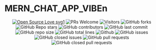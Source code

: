﻿# MERN_CHAT_APP_VIBEn

<div align="center">
 <p>

[![Open Source Love svg1](https://badges.frapsoft.com/os/v1/open-source.svg?v=103)](https://github.com/ellerbrock/open-source-badges/)
![PRs Welcome](https://img.shields.io/badge/PRs-welcome-brightgreen.svg?style=flat)
![Visitors](https://api.visitorbadge.io/api/visitors?path=IRSHIT033%2FVIBE-n%20&countColor=%23263759&style=flat)
![GitHub forks](https://img.shields.io/github/forks/IRSHIT033/VIBE-n)
![GitHub Repo stars](https://img.shields.io/github/stars/IRSHIT033/VIBE-n)
![GitHub contributors](https://img.shields.io/github/contributors/IRSHIT033/VIBE-n)
![GitHub last commit](https://img.shields.io/github/last-commit/IRSHIT033/VIBE-n)
![GitHub repo size](https://img.shields.io/github/repo-size/IRSHIT033/VIBE-n)
![GitHub total lines](https://sloc.xyz/github/IRSHIT033/VIBE-n)
![Github](https://img.shields.io/github/license/IRSHIT033/VIBE-n)
![GitHub issues](https://img.shields.io/github/issues/IRSHIT033/VIBE-n)
![GitHub closed issues](https://img.shields.io/github/issues-closed-raw/IRSHIT033/VIBE-n)
![GitHub pull requests](https://img.shields.io/github/issues-pr/IRSHIT033/VIBE-n)
![GitHub closed pull requests](https://img.shields.io/github/issues-pr-closed/IRSHIT033/VIBE-n)
 </p>
 </div>
